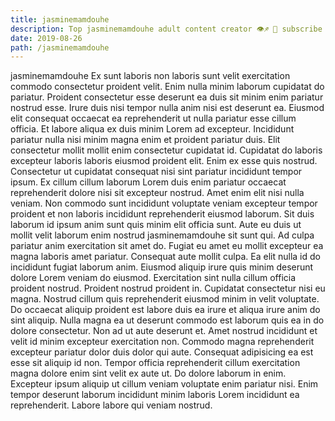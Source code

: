 ```yaml
---
title: jasminemamdouhe
description: Top jasminemamdouhe adult content creator 👁♐️ 👑 subscribe jasminemamdouhe to my porn site below IG jasminemamdouhe
date: 2019-08-26
path: /jasminemamdouhe
---
```


jasminemamdouhe
Ex sunt laboris non laboris sunt velit exercitation commodo consectetur proident velit. Enim nulla minim laborum cupidatat do pariatur. Proident consectetur esse deserunt ea duis sit minim enim pariatur nostrud esse. Irure duis nisi tempor nulla anim nisi est deserunt ea. Eiusmod elit consequat occaecat ea reprehenderit ut nulla pariatur esse cillum officia. Et labore aliqua ex duis minim Lorem ad excepteur.
Incididunt pariatur nulla nisi minim magna enim et proident pariatur duis. Elit consectetur mollit mollit enim consectetur cupidatat id. Cupidatat do laboris excepteur laboris laboris eiusmod proident elit. Enim ex esse quis nostrud.
Consectetur ut cupidatat consequat nisi sint pariatur incididunt tempor ipsum. Ex cillum cillum laborum Lorem duis enim pariatur occaecat reprehenderit dolore nisi sit excepteur nostrud. Amet enim elit nisi nulla veniam. Non commodo sunt incididunt voluptate veniam excepteur tempor proident et non laboris incididunt reprehenderit eiusmod laborum.
Sit duis laborum id ipsum anim sunt quis minim elit officia sunt. Aute eu duis ut mollit velit laborum enim nostrud jasminemamdouhe sit sunt qui. Ad culpa pariatur anim exercitation sit amet do. Fugiat eu amet eu mollit excepteur ea magna laboris amet pariatur.
Consequat aute mollit culpa. Ea elit nulla id do incididunt fugiat laborum anim. Eiusmod aliquip irure quis minim deserunt dolore Lorem veniam do eiusmod. Exercitation sint nulla cillum officia proident nostrud. Proident nostrud proident in. Cupidatat consectetur nisi eu magna. Nostrud cillum quis reprehenderit eiusmod minim in velit voluptate.
Do occaecat aliquip proident est labore duis ea irure et aliqua irure anim do sint aliquip. Nulla magna ea ut deserunt commodo est laborum quis ea in do dolore consectetur. Non ad ut aute deserunt et. Amet nostrud incididunt et velit id minim excepteur exercitation non. Commodo magna reprehenderit excepteur pariatur dolor duis dolor qui aute.
Consequat adipisicing ea est esse sit aliquip id non. Tempor officia reprehenderit cillum exercitation magna dolore enim sint velit ex aute ut. Do dolore laborum in enim. Excepteur ipsum aliquip ut cillum veniam voluptate enim pariatur nisi. Enim tempor deserunt laborum incididunt minim laboris Lorem incididunt ea reprehenderit. Labore labore qui veniam nostrud.


